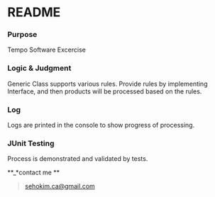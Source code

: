 # README #

### Purpose ###
Tempo Software Excercise

### Logic & Judgment ###
Generic Class supports various rules.
Provide rules by implementing Interface, and then products will be processed based on the rules.

### Log ###
Logs are printed in the console to show progress of processing.

### JUnit Testing ###
Process is demonstrated and validated by tests.

**_*contact me **
> sehokim.ca@gmail.com
